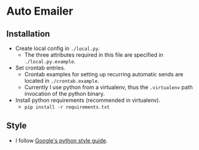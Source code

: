 Auto Emailer
==========

Installation
----------
* Create local config in `./local.py`.
    * The three attributes required in this file are specified in `./local.py.example`.
* Set crontab entries.
    * Crontab examples for setting up recurring automatic sends are located in `./crontab.example`.
    * Currently I use python from a virtualenv, thus the `.virtualenv` path invocation of the python binary.
* Install python requirements (recommended in virtualenv).
    * `pip install -r requirements.txt`

Style
----------
* I follow [Google's python style guide](http://google-styleguide.googlecode.com/svn/trunk/pyguide.html).

